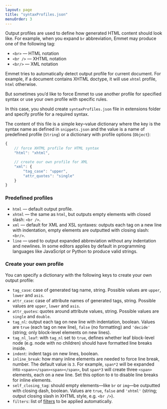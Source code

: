 ```yaml
---
layout: page
title: "syntaxProfiles.json"
menuOrder: 3
---
```

Output profiles are used to define how generated HTML content should look like. For example, when you expand `br` abbreviation, Emmet may produce one of the following tag:

* `<br>` — HTML notation
* `<br />` — XHTML notation
* `<br/>` — XML notation

Emmet tries to automatically detect output profile for current document. For example, if a document contains XHTML doctype, it will use `xhtml` profile, `html` otherwise.

But sometimes you’d like to force Emmet to use another profile for specified syntax or use your own profile with specific rules. 

In this case, you should create `syntaxProfiles.json` file in extensions folder and specify profile for a required syntax.

The content of this file is a simple key–value dictionary where the key is the syntax name as defined in `snippets.json` and the value is a name of predefined profile (`String`) or a dictionary with profile options (`Object`):

```javascript
{
    // force XHTML profile for HTML syntax
    "html": "xhtml",

    // create our own profile for XML
    "xml": {
        "tag_case": "upper",
        "attr_quotes": "single"
    }
}
```

### Predefined profiles ###

* `html` — default output profile.
* `xhtml` — the same as `html`, but outputs empty elements with closed slash: `<br />`.
* `xml` — default for XML and XSL syntaxes: outputs each tag on a new line with indentation, empty elements are outputted with closing slash: `<br/>`.
* `line` — used to output expanded abbreviation without any indentation and newlines. In some editors applies by default in programming languages like JavaScript or Python to produce valid strings.

### Create your own profile ###

You can specify a dictionary with the following keys to create your own output profile:

* `tag_case`: case of generated tag name, string. Possible values are `upper`, `lower` and `asis`.
* `attr_case`: case of attribute names of generated tags, string. Possible values are `upper`, `lower` and `asis`.
* `attr_quotes`: quotes around attribute values, string. Possible values are `single` and `double`.
* `tag_nl`: output each tag on new line with indentation, boolean. Values are `true` (each tag on new line), `false` (no formatting) and `'decide'` (string; only block-level elements on new lines).
* `tag_nl_leaf`: with `tag_nl` set to `true`, defines whether leaf block-level node (e.g. node with no children) should have formatted line breaks inside.
* `indent`: indent tags on new lines, boolean.
* `inline_break`: how many inline elements are needed to force line break, number. The default value is `3`. For example, `span*2` will be expanded into `<span></span><span></span>`, but `span*3` will create three `<span>` elements, each on a new line. Set this option to `0` to disable line breaks for inline elements.
* `self_closing_tag`: should empty elements—like `br` or `img`—be outputted with closing dash, boolean. Values are `true`, `false` and `'xhtml'` (string; output closing slash in XHTML style, e.g. `<br />`).
* `filters`: list of [filters](/filters/) to be applied automatically.
